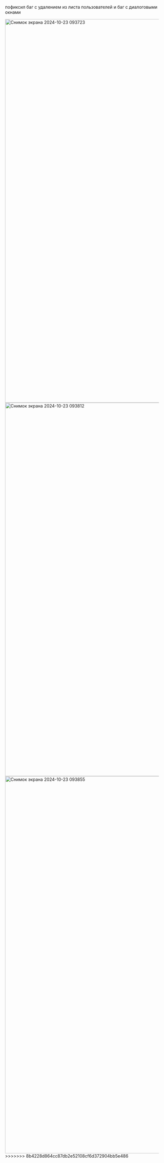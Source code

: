 
пофиксил баг с удалением из листа пользователей и баг с диалоговыми окнами

<img width="1256" alt="Снимок экрана 2024-10-23 093723" src="https://github.com/user-attachments/assets/8c6e1e00-618b-4147-9c6c-4de7f1e8c8a9">
<img width="1223" alt="Снимок экрана 2024-10-23 093812" src="https://github.com/user-attachments/assets/8951e40a-2228-44d9-96d6-8a273f53ef80">
<img width="1235" alt="Снимок экрана 2024-10-23 093855" src="https://github.com/user-attachments/assets/dee7c222-48b1-41df-a115-9e62f51a25fa">
>>>>>>> 8b4228d864cc87db2e52108cf6d372904bb5e486
